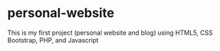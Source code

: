 # personal-website
This is my first project (personal website and blog) using HTML5, CSS Bootstrap, PHP, and Javascript
